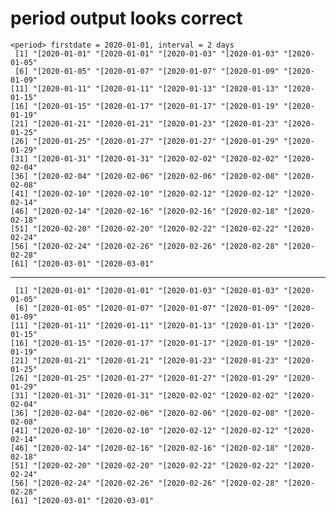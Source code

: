 # period output looks correct

    <period> firstdate = 2020-01-01, interval = 2 days
     [1] "[2020-01-01" "[2020-01-01" "[2020-01-03" "[2020-01-03" "[2020-01-05"
     [6] "[2020-01-05" "[2020-01-07" "[2020-01-07" "[2020-01-09" "[2020-01-09"
    [11] "[2020-01-11" "[2020-01-11" "[2020-01-13" "[2020-01-13" "[2020-01-15"
    [16] "[2020-01-15" "[2020-01-17" "[2020-01-17" "[2020-01-19" "[2020-01-19"
    [21] "[2020-01-21" "[2020-01-21" "[2020-01-23" "[2020-01-23" "[2020-01-25"
    [26] "[2020-01-25" "[2020-01-27" "[2020-01-27" "[2020-01-29" "[2020-01-29"
    [31] "[2020-01-31" "[2020-01-31" "[2020-02-02" "[2020-02-02" "[2020-02-04"
    [36] "[2020-02-04" "[2020-02-06" "[2020-02-06" "[2020-02-08" "[2020-02-08"
    [41] "[2020-02-10" "[2020-02-10" "[2020-02-12" "[2020-02-12" "[2020-02-14"
    [46] "[2020-02-14" "[2020-02-16" "[2020-02-16" "[2020-02-18" "[2020-02-18"
    [51] "[2020-02-20" "[2020-02-20" "[2020-02-22" "[2020-02-22" "[2020-02-24"
    [56] "[2020-02-24" "[2020-02-26" "[2020-02-26" "[2020-02-28" "[2020-02-28"
    [61] "[2020-03-01" "[2020-03-01"

---

     [1] "[2020-01-01" "[2020-01-01" "[2020-01-03" "[2020-01-03" "[2020-01-05"
     [6] "[2020-01-05" "[2020-01-07" "[2020-01-07" "[2020-01-09" "[2020-01-09"
    [11] "[2020-01-11" "[2020-01-11" "[2020-01-13" "[2020-01-13" "[2020-01-15"
    [16] "[2020-01-15" "[2020-01-17" "[2020-01-17" "[2020-01-19" "[2020-01-19"
    [21] "[2020-01-21" "[2020-01-21" "[2020-01-23" "[2020-01-23" "[2020-01-25"
    [26] "[2020-01-25" "[2020-01-27" "[2020-01-27" "[2020-01-29" "[2020-01-29"
    [31] "[2020-01-31" "[2020-01-31" "[2020-02-02" "[2020-02-02" "[2020-02-04"
    [36] "[2020-02-04" "[2020-02-06" "[2020-02-06" "[2020-02-08" "[2020-02-08"
    [41] "[2020-02-10" "[2020-02-10" "[2020-02-12" "[2020-02-12" "[2020-02-14"
    [46] "[2020-02-14" "[2020-02-16" "[2020-02-16" "[2020-02-18" "[2020-02-18"
    [51] "[2020-02-20" "[2020-02-20" "[2020-02-22" "[2020-02-22" "[2020-02-24"
    [56] "[2020-02-24" "[2020-02-26" "[2020-02-26" "[2020-02-28" "[2020-02-28"
    [61] "[2020-03-01" "[2020-03-01"

